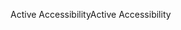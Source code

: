 <span data-ttu-id="a4568-101">Active Accessibility</span><span class="sxs-lookup"><span data-stu-id="a4568-101">Active Accessibility</span></span>